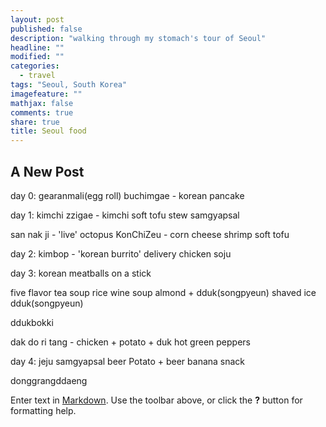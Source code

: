 ```yaml
---
layout: post
published: false
description: "walking through my stomach's tour of Seoul"
headline: ""
modified: ""
categories: 
  - travel
tags: "Seoul, South Korea"
imagefeature: ""
mathjax: false
comments: true
share: true
title: Seoul food
---
```


## A New Post

day 0:
gearanmali(egg roll)
buchimgae - korean pancake

day 1:
kimchi zzigae - kimchi soft tofu stew
samgyapsal

san nak ji - 'live' octopus
KonChiZeu - corn cheese
shrimp
soft tofu

day 2:
kimbop - 'korean burrito'
delivery chicken
soju


day 3:
korean meatballs on a stick

five flavor tea soup
rice wine soup
almond + dduk(songpyeun) shaved ice
dduk(songpyeun)

ddukbokki

dak do ri tang - chicken + potato + duk
hot green peppers

day 4:
jeju samgyapsal
beer Potato + beer
banana snack

donggrangddaeng 



Enter text in [Markdown](http://daringfireball.net/projects/markdown/). Use the toolbar above, or click the **?** button for formatting help.

